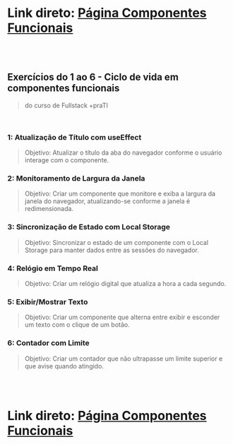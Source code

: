 # Link direto: <a href="https://thiagocs0.github.io/ComponentesFuncionais/" target="_blank" >Página Componentes Funcionais</a>

<br/>
<br/>

## Exercícios do 1 ao 6 - Ciclo de vida em componentes funcionais
> do curso de Fullstack +praTI

<br/>

### 1: Atualização de Título com useEffect

> Objetivo: Atualizar o título da aba do navegador conforme o usuário interage com o componente.

### 2: Monitoramento de Largura da Janela

> Objetivo: Criar um componente que monitore e exiba a largura da janela do navegador, atualizando-se conforme a janela é redimensionada.

### 3: Sincronização de Estado com Local Storage

> Objetivo: Sincronizar o estado de um componente com o Local Storage para manter dados entre as sessões do navegador.

### 4: Relógio em Tempo Real

> Objetivo: Criar um relógio digital que atualiza a hora a cada segundo.

### 5: Exibir/Mostrar Texto

> Objetivo: Criar um componente que alterna entre exibir e esconder um texto com o clique de um botão.

### 6: Contador com Limite

> Objetivo: Criar um contador que não ultrapasse um limite superior e que avise quando atingido.

<br/>
<br/>

# Link direto: <a href="https://thiagocs0.github.io/ComponentesFuncionais/" target="_blank" >Página Componentes Funcionais</a>